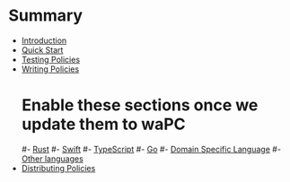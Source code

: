 # Summary

- [Introduction](./introduction.md)
- [Quick Start](./quick-start.md)
- [Testing Policies](./testing-policies.md)
- [Writing Policies](./writing-policies/index.md)
  # Enable these sections once we update them to waPC
  #- [Rust](./writing-policies/rust.md)
  #- [Swift](./writing-policies/swift.md)
  #- [TypeScript](./writing-policies/typescript.md)
  #- [Go](./writing-policies/go.md)
  #- [Domain Specific Language](./writing-policies/dsl.md)
  #- [Other languages](./writing-policies/other-languages.md)
- [Distributing Policies](./distributing-policies.md)

